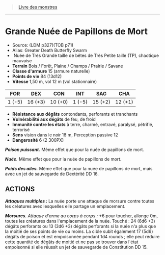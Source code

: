 ﻿> [Livre des monstres](tome_of_beasts.md)

---

# Grande Nuée de Papillons de Mort

- Source: (LDM p327)(TOB p71)
- Alias: Greater Death Butterfly Swarm
-  Nuée de Très Grande taille de bêtes de Très Petite taille (TP), chaotique mauvaise
- **Terrain** Bois / Forêt, Plaine / Champs / Prairie / Savane
- **Classe d'armure** 15 (armure naturelle)
- **Points de vie** 84 (13d12)
- **Vitesse** 1,50 m, vol 12 m (vol stationnaire)

|FOR|DEX|CON|INT|SAG|CHA|
|---|---|---|---|---|---|
|1 (-5)|16 (+3)|10 (+0)|1 (-5)|15 (+2)|12 (+1)|

- **Résistance aux dégâts** contondants, perforants et tranchants
- **Vulnérabilité aux dégâts** de feu, de froid
- **Immunité contre les états** à terre, charmé, entravé, paralysé, pétrifié, terrorisé
- **Sens** vision dans le noir 18 m, Perception passive 12
- **Dangerosité** 6 (2 300PX)

**_Poison puissant._** Même effet que pour la nuée de papillons de mort.

**_Nuée._** Même effet que pour la nuée de papillons de mort.

**_Poids des ailes._** Même effet que pour la nuée de papillons de mort, mais avec un jet de sauvegarde de Dextérité DD 16.

## ACTIONS

**_Attaques multiples :_** La nuée porte une attaque de morsure contre toutes les créatures avec lesquelles elle partage un emplacement.

**_Morsures._** _Attaque d'arme au corps à corps :_ +6 pour toucher, allonge 0m, toutes les créatures dans l'emplacement de la nuée. Touché : 24 (6d6 +3) dégâts perforants ou 13 (3d6 +3) dégâts perforants si la nuée n'a plus que la moitié de ses points de vie ou moins. La cible subit également 17 (5d6) dégâts de poison et est empoisonnée pendant 1d4 rounds ; elle peut réduire cette quantité de dégâts de moitié et ne pas se trouver dans l'état empoisonné si elle réussit un jet de sauvegarde de Constitution DD 15.

